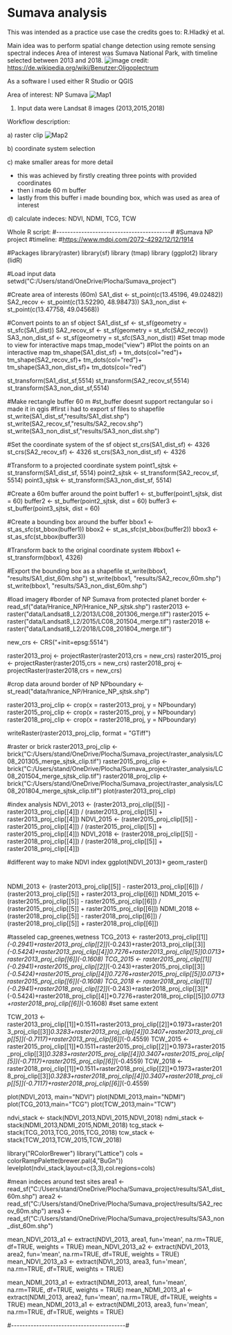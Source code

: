 # Sumava analysis

This was intended as a practice use case the credits goes to: R.Hladký et al.

Main idea was to perform spatial change detection using remote sensing spectral indeces
Area of interest was Sumava National Park, with timeline selected between 2013 and 2018.
![image](https://github.com/StanislavHerber/Sumava_analysis/assets/134272440/e471573b-4b4c-4115-afed-37a6b3ecf7ca)
credit: https://de.wikipedia.org/wiki/Benutzer:Oligoplectrum

As a software I used either R Studio or QGIS

Area of interest: NP Sumava
![Map1](https://github.com/StanislavHerber/Sumava_analysis/assets/134272440/4babf9cc-e6e2-427d-80ec-e796c81d0efb)

1) Input data were Landsat 8 images (2013,2015,2018)

Workflow description:

a) raster clip
![Map2](https://github.com/StanislavHerber/Sumava_analysis/assets/134272440/d1326ff4-ec06-44df-bd52-17ca342836e6)


b) coordinate system selection

c) make smaller areas for more detail
- this was achieved by firstly creating three points with provided coordinates
- then i made 60 m buffer
- lastly from this buffer i made bounding box, which was used as area of interest

d) calculate indeces: NDVI, NDMI, TCG, TCW





Whole R script:
#-----------------------------------------#
#Sumava NP project
#timeline: 
#https://www.mdpi.com/2072-4292/12/12/1914

#Packages
library(raster)
library(sf)
library (tmap)
library (ggplot2)
library (lidR)

#Load input data
setwd("C:/Users/stand/OneDrive/Plocha/Sumava_project")

#Create area of interests (60m)
SA1_dist <- st_point(c(13.45196, 49.02482))
SA2_recov <- st_point(c(13.52290, 48.98473))
SA3_non_dist <- st_point(c(13.47758, 49.04568))

#Convert points to an sf object
SA1_dist_sf <- st_sf(geometry = st_sfc(SA1_dist))
SA2_recov_sf <- st_sf(geometry = st_sfc(SA2_recov))
SA3_non_dist_sf <- st_sf(geometry = st_sfc(SA3_non_dist))
#Set tmap mode to view for interactive maps
tmap_mode("view")
#Plot the points on an interactive map
tm_shape(SA1_dist_sf) +
  tm_dots(col="red")+
  tm_shape(SA2_recov_sf)+
  tm_dots(col="red")+
  tm_shape(SA3_non_dist_sf)+
  tm_dots(col="red")

st_transform(SA1_dist_sf,5514)
st_transform(SA2_recov_sf,5514)
st_transform(SA3_non_dist_sf,5514)

#Make rectangle buffer 60 m
#st_buffer doesnt support rectangular so i made it in qgis
#first i had to export sf files to shapefile
st_write(SA1_dist_sf,"results/SA1_dist.shp")
st_write(SA2_recov_sf,"results/SA2_recov.shp")
st_write(SA3_non_dist_sf,"results/SA3_non_dist.shp")

#Set the coordinate system of the sf object
st_crs(SA1_dist_sf) <- 4326
st_crs(SA2_recov_sf) <- 4326
st_crs(SA3_non_dist_sf) <- 4326

#Transform to a projected coordinate system
point1_sjtsk <- st_transform(SA1_dist_sf, 5514)
point2_sjtsk <- st_transform(SA2_recov_sf, 5514)
point3_sjtsk <- st_transform(SA3_non_dist_sf, 5514)

#Create a 60m buffer around the point
buffer1 <- st_buffer(point1_sjtsk, dist = 60)
buffer2 <- st_buffer(point2_sjtsk, dist = 60)
buffer3 <- st_buffer(point3_sjtsk, dist = 60)

#Create a bounding box around the buffer
bbox1 <- st_as_sfc(st_bbox(buffer1))
bbox2 <- st_as_sfc(st_bbox(buffer2))
bbox3 <- st_as_sfc(st_bbox(buffer3))

#Transform back to the original coordinate system
#bbox1 <- st_transform(bbox1, 4326)

#Export the bounding box as a shapefile
st_write(bbox1, "results/SA1_dist_60m.shp")
st_write(bbox1, "results/SA2_recov_60m.shp")
st_write(bbox1, "results/SA3_non_dist_60m.shp")

#load imagery 
#border of NP Sumava from protected planet
border <- read_sf("data/Hranice_NP/Hranice_NP_sjtsk.shp")
raster2013 <- raster("data/Landsat8_L2/2013/LC08_201306_merge.tif")
raster2015 <- raster("data/Landsat8_L2/2015/LC08_201504_merge.tif")
raster2018 <- raster("data/Landsat8_L2/2018/LC08_201804_merge.tif")

new_crs <- CRS("+init=epsg:5514")

raster2013_proj <- projectRaster(raster2013,crs = new_crs)
raster2015_proj <- projectRaster(raster2015,crs = new_crs)
raster2018_proj <- projectRaster(raster2018,crs = new_crs)

#crop data around border of NP
NPboundary <- st_read("data/hranice_NP/Hranice_NP_sjtsk.shp")

raster2013_proj_clip <- crop(x = raster2013_proj, y = NPboundary)
raster2015_proj_clip <- crop(x = raster2015_proj, y = NPboundary)
raster2018_proj_clip <- crop(x = raster2018_proj, y = NPboundary)

writeRaster(raster2013_proj_clip, format = "GTiff")

#raster or brick
raster2013_proj_clip <- brick("C:/Users/stand/OneDrive/Plocha/Sumava_project/raster_analysis/LC08_201305_merge_sjtsk_clip.tif")
raster2015_proj_clip <- brick("C:/Users/stand/OneDrive/Plocha/Sumava_project/raster_analysis/LC08_201504_merge_sjtsk_clip.tif")
raster2018_proj_clip <- brick("C:/Users/stand/OneDrive/Plocha/Sumava_project/raster_analysis/LC08_201804_merge_sjtsk_clip.tif")
plot(raster2013_proj_clip)

#index analysis
NDVI_2013 <- (raster2013_proj_clip[[5]] - raster2013_proj_clip[[4]]) / (raster2013_proj_clip[[5]] + raster2013_proj_clip[[4]])
NDVI_2015 <- (raster2015_proj_clip[[5]] - raster2015_proj_clip[[4]]) / (raster2015_proj_clip[[5]] + raster2015_proj_clip[[4]])
NDVI_2018 <- (raster2018_proj_clip[[5]] - raster2018_proj_clip[[4]]) / (raster2018_proj_clip[[5]] + raster2018_proj_clip[[4]])

#different way to make NDVI index
ggplot(NDVI_2013)+
  geom_raster()
#
NDMI_2013 <- (raster2013_proj_clip[[5]] - raster2013_proj_clip[[6]]) / (raster2013_proj_clip[[5]] + raster2013_proj_clip[[6]])
NDMI_2015 <- (raster2015_proj_clip[[5]] - raster2015_proj_clip[[6]]) / (raster2015_proj_clip[[5]] + raster2015_proj_clip[[6]])
NDMI_2018 <- (raster2018_proj_clip[[5]] - raster2018_proj_clip[[6]]) / (raster2018_proj_clip[[5]] + raster2018_proj_clip[[6]])

#tasseled cap_greenes,wetness
TCG_2013 <- raster2013_proj_clip[[1]]*(-0.2941)+raster2013_proj_clip[[2]]*(-0.243)+raster2013_proj_clip[[3]]*(-0.5424)+raster2013_proj_clip[[4]]*0.7276+raster2013_proj_clip[[5]]*0.0713+raster2013_proj_clip[[6]]*(-0.1608)
TCG_2015 <- raster2015_proj_clip[[1]]*(-0.2941)+raster2015_proj_clip[[2]]*(-0.243)+raster2015_proj_clip[[3]]*(-0.5424)+raster2015_proj_clip[[4]]*0.7276+raster2015_proj_clip[[5]]*0.0713+raster2015_proj_clip[[6]]*(-0.1608)
TCG_2018 <- raster2018_proj_clip[[1]]*(-0.2941)+raster2018_proj_clip[[2]]*(-0.243)+raster2018_proj_clip[[3]]*(-0.5424)+raster2018_proj_clip[[4]]*0.7276+raster2018_proj_clip[[5]]*0.0713+raster2018_proj_clip[[6]]*(-0.1608)
#set same extent

TCW_2013 <- raster2013_proj_clip[[1]]*0.1511+raster2013_proj_clip[[2]]*0.1973+raster2013_proj_clip[[3]]*0.3283+raster2013_proj_clip[[4]]*0.3407+raster2013_proj_clip[[5]]*(-0.7117)+raster2013_proj_clip[[6]]*(-0.4559)
TCW_2015 <- raster2015_proj_clip[[1]]*0.1511+raster2015_proj_clip[[2]]*0.1973+raster2015_proj_clip[[3]]*0.3283+raster2015_proj_clip[[4]]*0.3407+raster2015_proj_clip[[5]]*(-0.7117)+raster2015_proj_clip[[6]]*(-0.4559)
TCW_2018 <- raster2018_proj_clip[[1]]*0.1511+raster2018_proj_clip[[2]]*0.1973+raster2018_proj_clip[[3]]*0.3283+raster2018_proj_clip[[4]]*0.3407+raster2018_proj_clip[[5]]*(-0.7117)+raster2018_proj_clip[[6]]*(-0.4559)


plot(NDVI_2013, main="NDVI")
plot(NDMI_2013,main="NDMI")
plot(TCG_2013,main="TCG")
plot(TCW_2013,main="TCW")

ndvi_stack <- stack(NDVI_2013,NDVI_2015,NDVI_2018)
ndmi_stack <- stack(NDMI_2013,NDMI_2015,NDMI_2018)
tcg_stack <- stack(TCG_2013,TCG_2015,TCG_2018)
tcw_stack <- stack(TCW_2013,TCW_2015,TCW_2018)

library("RColorBrewer")
library("Lattice")
cols = colorRampPalette(brewer.pal(4,"BuGn"))
levelplot(ndvi_stack,layout=c(3,3),col.regions=cols)
                    
#mean indeces around test sites
area1 <- read_sf("C:/Users/stand/OneDrive/Plocha/Sumava_project/results/SA1_dist_60m.shp")
area2 <- read_sf("C:/Users/stand/OneDrive/Plocha/Sumava_project/results/SA2_recov_60m.shp")
area3 <- read_sf("C:/Users/stand/OneDrive/Plocha/Sumava_project/results/SA3_non_dist_60m.shp")

mean_NDVI_2013_a1 <- extract(NDVI_2013, area1, fun='mean', na.rm=TRUE, df=TRUE, weights = TRUE)
mean_NDVI_2013_a2 <- extract(NDVI_2013, area2, fun='mean', na.rm=TRUE, df=TRUE, weights = TRUE)
mean_NDVI_2013_a3 <- extract(NDVI_2013, area3, fun='mean', na.rm=TRUE, df=TRUE, weights = TRUE)

mean_NDMI_2013_a1 <- extract(NDMI_2013, area1, fun='mean', na.rm=TRUE, df=TRUE, weights = TRUE)
mean_NDMI_2013_a1 <- extract(NDMI_2013, area2, fun='mean', na.rm=TRUE, df=TRUE, weights = TRUE)
mean_NDMI_2013_a1 <- extract(NDMI_2013, area3, fun='mean', na.rm=TRUE, df=TRUE, weights = TRUE)

#-----------------------------------------#
